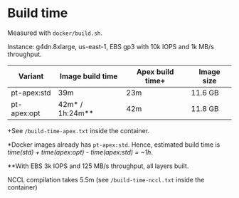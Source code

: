 # Build time <!-- omit in toc -->

Measured with `docker/build.sh`.

Instance: g4dn.8xlarge, us-east-1, EBS gp3 with 10k IOPS and 1k MB/s throughput.

| Variant     | Image build time     | Apex build time+ | Image size |
| ------------| -------------------- | ---------------- | ---------- |
| pt-apex:std | 39m                  | 23m              | 11.6 GB    |
| pt-apex:opt | 42m\* / 1h:24m\*\*   | 42m              | 11.8 GB    |

+See `/build-time-apex.txt` inside the container.

\*Docker images already has `pt-apex:std`. Hence, estimated build time is
*time(std) + time(apex:opt) - time(apex:std) = ~1h*.

\*\*With EBS 3k IOPS and 125 MB/s throughput, all layers built.

NCCL compilation takes 5.5m (see `/build-time-nccl.txt` inside the container)
